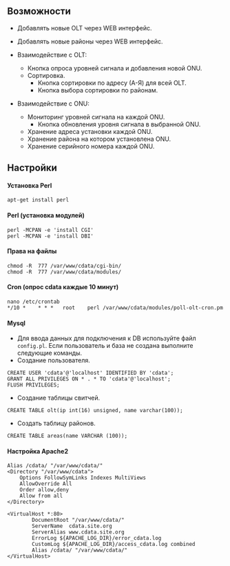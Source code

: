 Возможности
-----------
- Добавлять новые OLT через WEB интерфейс.
- Добавлять новые районы через WEB интерфейс.

- Взаимодействие с OLT:
    - Кнопка опроса уровней сигнала и добавления новой ONU.
    - Сортировка.
        - Кнопка сортировки по адресу  (А-Я) для всей OLT.
        - Кнопка выбора сортировки по районам.

- Взаимодействие с ONU:
    - Мониторинг уровней сигнала на каждой ONU.
        - Кнопка обновления уровня сигнала в выбранной ONU.
    - Хранение адреса установки каждой ONU.
    - Хранение района на котором установлена ONU.
    - Хранение серийного номера каждой ONU.

Настройки
-----------
#### Установка Perl
```
apt-get install perl
```

#### Perl (установка модулей)
```
perl -MCPAN -e 'install CGI'
perl -MCPAN -e 'install DBI'
```
#### Права на файлы
```
chmod -R  777 /var/www/cdata/cgi-bin/
chmod -R  777 /var/www/cdata/modules/
```
#### Cron (опрос cdata каждые 10 минут)
```
nano /etc/crontab
*/10 *    * * *   root    perl /var/www/cdata/modules/poll-olt-cron.pm
```
#### Mysql
- Для ввода данных для подключения к DB используйте файл `config.pl`. Если пользователь и база не создана выполните следующие команды. 
- Создание пользователя.
```
CREATE USER 'cdata'@'localhost' IDENTIFIED BY 'cdata';
GRANT ALL PRIVILEGES ON * . * TO 'cdata'@'localhost';
FLUSH PRIVILEGES;
```
- Создание таблицы свитчей.
```
CREATE TABLE olt(ip int(16) unsigned, name varchar(100));
```
- Создать таблицу районов.
```
CREATE TABLE areas(name VARCHAR (100));
```
#### Настройка Apache2
```
Alias /cdata/ "/var/www/cdata/"
<Directory "/var/www/cdata">
    Options FollowSymLinks Indexes MultiViews
    AllowOverride All
    Order allow,deny
    Allow from all
</Directory>

<VirtualHost *:80>
        DocumentRoot "/var/www/cdata/"
        ServerName  cdata.site.org
        ServerAlias www.cdata.site.org
        ErrorLog ${APACHE_LOG_DIR}/error_cdata.log
        CustomLog ${APACHE_LOG_DIR}/access_cdata.log combined
        Alias /cdata/ "/var/www/cdata/"
</VirtualHost>
```
